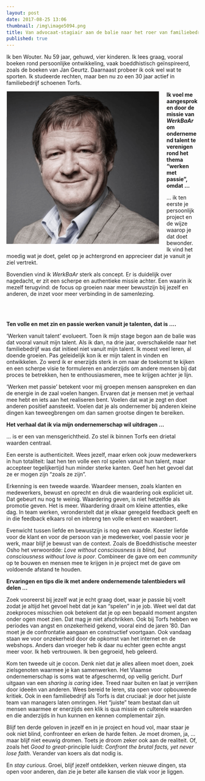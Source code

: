 ```yaml
---
layout: post
date: 2017-08-25 13:06
thumbnail: /img\image5094.png
title: Van advocaat-stagiair aan de balie naar het roer van familiebedrijf Torfs (jg. 1, afl. 4)
published: true
---
```


Ik ben Wouter. Nu 59 jaar, gehuwd, vier kinderen. Ik lees graag, vooral boeken rond persoonlijke ontwikkeling, vaak boeddhistisch geïnspireerd, zoals de boeken van Jan Geurtz. Daarnaast probeer ik ook wel wat te sporten. Ik studeerde rechten, maar ben nu zo een 30 jaar actief in familiebedrijf schoenen Torfs.

<img class="img-responsive" style="float: left;margin:0 20px 15px 0" src="/img\image5094.png">

**Ik voel me aangesproken door de missie van _WerkBaAr_  om ondernemend talent te verenigen rond het thema “werken met passie”, omdat …**

… ik ten eerste je persoonlijk project en de wijze waarop je dat doet bewonder. Ik vind het moedig wat je doet, gelet op je achtergrond en apprecieer dat je vanuit je ziel vertrekt.

Bovendien vind ik *WerkBaAr* sterk als concept. Er is duidelijk over nagedacht, er zit een scherpe en authentieke missie achter. Een waarin ik mezelf terugvind: de focus op groeien naar meer bewustzijn bij jezelf en anderen, de inzet voor meer verbinding in de samenlezing.

<br><br>

**Ten volle en met zin en passie werken vanuit je talenten, dat is ....**

‘Werken vanuit talent’ evolueert. Toen ik mijn stage begon aan de balie was dat vooral vanuit mijn talent. Als ik dan, na drie jaar, overschakelde naar het familiebedrijf was dat initieel niet vanuit mijn talent. Ik moest veel leren, al doende groeien. Pas geleidelijk kon ik er mijn talent in vinden en ontwikkelen. Zo werd ik er enerzijds sterk in om naar de toekomst te kijken en een scherpe visie te formuleren en anderzijds om andere mensen bij dat proces te betrekken, hen te enthousiasmeren, mee te krijgen achter je lijn.

‘Werken met passie’ betekent voor mij groepen mensen aanspreken en dan de energie in de zaal voelen hangen. Ervaren dat je mensen met je verhaal mee hebt en iets aan het realiseren bent. Voelen dat wat je zegt en doet anderen positief aansteekt. Voelen dat je als ondernemer bij anderen kleine dingen kan teweegbrengen om dan samen grootse dingen te bereiken.

**Het verhaal dat ik via mijn ondernemerschap wil uitdragen …**

... is er een van mensgerichtheid. Zo stel ik binnen Torfs een drietal waarden centraal.

Een eerste is authenticiteit. Wees jezelf, maar erken ook jouw medewerkers in hun totaliteit: laat hen  ten volle een rol spelen vanuit hun talent, maar accepteer tegelijkertijd hun minder sterke kanten. Geef hen het gevoel dat ze er mogen zijn “zoals ze zijn”.

Erkenning is een tweede waarde. Waardeer mensen, zoals klanten en medewerkers, bewust en oprecht en druk die waardering ook expliciet uit. Dat gebeurt nu nog te weinig. Waardering geven, is niet hetzelfde als promotie geven. Het is meer. Waardering draait om kleine attenties, elke dag. In team werken, veronderstelt dat je elkaar geregeld feedback geeft en in die feedback elkaars rol en inbreng ten volle erkent en waardeert.

Evenwicht tussen liefde en bewustzijn is nog een waarde. Koester liefde voor de klant en voor de persoon van je medewerker, voel passie voor je werk, maar blijf je bewust van de context. Zoals de Boeddhistische meester Osho het verwoordde: *Love without consciousness is blind, but consciousness without love is poor*. Combineer de gave om een *community* op te bouwen en mensen mee te krijgen in je project met de gave om voldoende afstand te houden.

**Ervaringen en tips die ik met andere ondernemende talentbieders wil delen ...**

Zoek vooreerst bij jezelf wat je echt graag doet, waar je passie bij voelt zodat je altijd het gevoel hebt dat je kan “spelen” in je job. Weet wel dat dat zoekproces misschien ook betekent dat je op een bepaald moment angsten onder ogen moet zien. Dat mag je niet afschrikken. Ook bij Torfs hebben we periodes van angst en onzekerheid gekend, vooral eind de jaren ’80. Dan moet je de confrontatie aangaan en constructief voortgaan. Ook vandaag staan we voor onzekerheid door de opkomst van het internet en de webshops. Anders dan vroeger heb ik daar nu echter geen echte angst meer voor. Ik heb vertrouwen. Ik ben gegroeid, heb geleerd.

Kom ten tweede uit je cocon. Denk niet dat je alles alleen moet doen, zoek zielsgenoten waarmee je kan samenwerken. Het Vlaamse ondernemerschap is soms wat te afgeschermd, op veilig gericht. Durf uitgaan van een *sharing is caring* idee. Treed naar buiten en laat je verrijken door ideeën van anderen. Wees bereid te leren, sta open voor opbouwende kritiek. Ook in een familiebedrijf als Torfs is dat cruciaal: je door het juiste team van managers laten omringen. Het “juiste” team bestaat dan uit mensen waarmee er enerzijds een klik is qua missie en culterele waarden en die anderzijds in hun kunnen en kennen complementair zijn.

Blijf ten derde geloven in jezelf en in je project en houd vol, maar staar je ook niet blind, confronteer en erken de harde feiten. Je moet dromen, ja, ... maar blijf niet eeuwig dromen. Toets je droom zeker ook aan de realiteit. Of, zoals het *Good to great*-principle luidt: *Confront the brutal facts, yet never lose faith*. Verander van koers als dat nodig is.

En *stay curious*. Groei, blijf jezelf ontdekken, verken nieuwe dingen, sta open voor anderen, dan zie je beter alle kansen die vlak voor je liggen.
